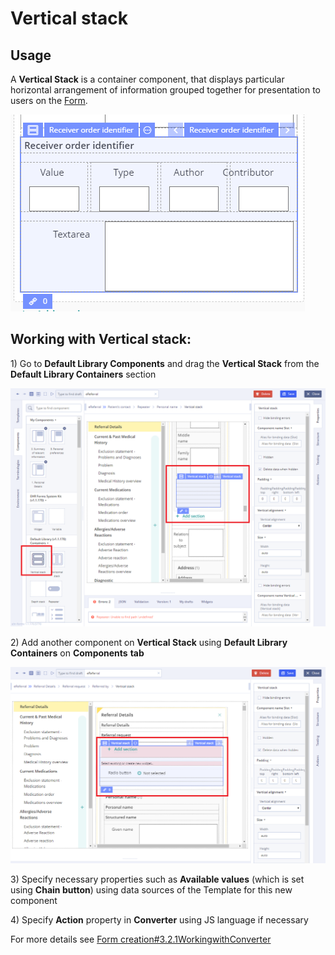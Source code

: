 # Vertical stack

## Usage <a id="Verticalstack-Usage"></a>

A **Vertical Stack** is a container component, that displays particular horizontal arrangement of information grouped together for presentation to users on the [Form](https://wiki.solit-clouds.ru/pages/viewpage.action?pageId=34832642). 

![](../../.gitbook/assets/34841342.png)

## Working with Vertical stack: <a id="Verticalstack-WorkingwithVerticalstack:"></a>

1\) Go to **Default Library Components** and drag the **Vertical Stack** from the **Default Library Containers** section

![](../../.gitbook/assets/34840180.png)

2\) Add another component on **Vertical Stack** using **Default Library Containers** on **Components** **tab**

![](../../.gitbook/assets/34840174.png)

3\) Specify necessary properties such as **Available values** \(which is set using **Chain button**\) using data sources of the Template for this new component 

4\) Specify **Action** property in **Converter** using JS language if necessary

For more details see [Form creation\#3.2.1WorkingwithConverter](https://wiki.solit-clouds.ru/display/EHR/Form+creation#Formcreation-3.2.1WorkingwithConverter)

